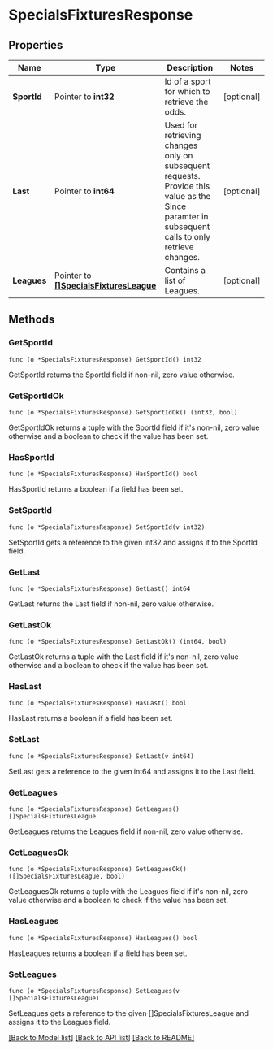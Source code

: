 # SpecialsFixturesResponse

## Properties

Name | Type | Description | Notes
------------ | ------------- | ------------- | -------------
**SportId** | Pointer to **int32** | Id of a sport for which to retrieve the odds. | [optional] 
**Last** | Pointer to **int64** | Used for retrieving changes only on subsequent requests. Provide this value as the Since paramter in subsequent calls to only retrieve changes. | [optional] 
**Leagues** | Pointer to [**[]SpecialsFixturesLeague**](SpecialsFixturesLeague.md) | Contains a list of Leagues. | [optional] 

## Methods

### GetSportId

`func (o *SpecialsFixturesResponse) GetSportId() int32`

GetSportId returns the SportId field if non-nil, zero value otherwise.

### GetSportIdOk

`func (o *SpecialsFixturesResponse) GetSportIdOk() (int32, bool)`

GetSportIdOk returns a tuple with the SportId field if it's non-nil, zero value otherwise
and a boolean to check if the value has been set.

### HasSportId

`func (o *SpecialsFixturesResponse) HasSportId() bool`

HasSportId returns a boolean if a field has been set.

### SetSportId

`func (o *SpecialsFixturesResponse) SetSportId(v int32)`

SetSportId gets a reference to the given int32 and assigns it to the SportId field.

### GetLast

`func (o *SpecialsFixturesResponse) GetLast() int64`

GetLast returns the Last field if non-nil, zero value otherwise.

### GetLastOk

`func (o *SpecialsFixturesResponse) GetLastOk() (int64, bool)`

GetLastOk returns a tuple with the Last field if it's non-nil, zero value otherwise
and a boolean to check if the value has been set.

### HasLast

`func (o *SpecialsFixturesResponse) HasLast() bool`

HasLast returns a boolean if a field has been set.

### SetLast

`func (o *SpecialsFixturesResponse) SetLast(v int64)`

SetLast gets a reference to the given int64 and assigns it to the Last field.

### GetLeagues

`func (o *SpecialsFixturesResponse) GetLeagues() []SpecialsFixturesLeague`

GetLeagues returns the Leagues field if non-nil, zero value otherwise.

### GetLeaguesOk

`func (o *SpecialsFixturesResponse) GetLeaguesOk() ([]SpecialsFixturesLeague, bool)`

GetLeaguesOk returns a tuple with the Leagues field if it's non-nil, zero value otherwise
and a boolean to check if the value has been set.

### HasLeagues

`func (o *SpecialsFixturesResponse) HasLeagues() bool`

HasLeagues returns a boolean if a field has been set.

### SetLeagues

`func (o *SpecialsFixturesResponse) SetLeagues(v []SpecialsFixturesLeague)`

SetLeagues gets a reference to the given []SpecialsFixturesLeague and assigns it to the Leagues field.


[[Back to Model list]](../README.md#documentation-for-models) [[Back to API list]](../README.md#documentation-for-api-endpoints) [[Back to README]](../README.md)


